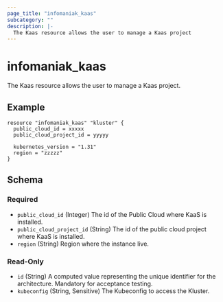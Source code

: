 ```yaml
---
page_title: "infomaniak_kaas"
subcategory: ""
description: |-
  The Kaas resource allows the user to manage a Kaas project
---
```


# infomaniak_kaas

The Kaas resource allows the user to manage a Kaas project.

## Example

```hcl
resource "infomaniak_kaas" "kluster" {
  public_cloud_id = xxxxx
  public_cloud_project_id = yyyyy
  
  kubernetes_version = "1.31"
  region = "zzzzz"
}
```

## Schema

### Required

- `public_cloud_id` (Integer) The id of the Public Cloud where KaaS is installed.
- `public_cloud_project_id` (String) The id of the public cloud project where KaaS is installed.
- `region` (String) Region where the instance live.

### Read-Only

- `id` (String) A computed value representing the unique identifier for the architecture. Mandatory for acceptance testing.
- `kubeconfig` (String, Sensitive) The Kubeconfig to access the Kluster.

